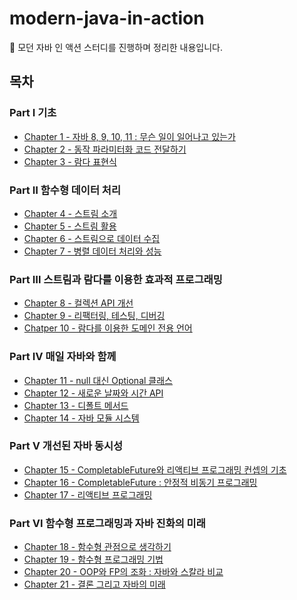 # modern-java-in-action
📖 모던 자바 인 액션 스터디를 진행하며 정리한 내용입니다.

## 목차

### Part Ⅰ 기초

* [Chapter 1 - 자바 8, 9, 10, 11 : 무슨 일이 일어나고 있는가](https://github.com/ckddn9496/modern-java-in-action/blob/main/contents/Chapter%201%20-%20%EC%9E%90%EB%B0%94%208%2C%209%2C%2010%2C%2011%20%EF%BC%9A%20%EB%AC%B4%EC%8A%A8%20%EC%9D%BC%EC%9D%B4%20%EC%9D%BC%EC%96%B4%EB%82%98%EA%B3%A0%20%EC%9E%88%EB%8A%94%EA%B0%80.md)
* [Chapter 2 - 동작 파라미터화 코드 전달하기](https://github.com/ckddn9496/modern-java-in-action/blob/main/contents/Chapter%202%20-%20%EB%8F%99%EC%9E%91%20%ED%8C%8C%EB%9D%BC%EB%AF%B8%ED%84%B0%ED%99%94%20%EC%BD%94%EB%93%9C%20%EC%A0%84%EB%8B%AC%ED%95%98%EA%B8%B0.md)
* [Chapter 3 - 람다 표현식](https://github.com/ckddn9496/modern-java-in-action/blob/main/contents/Chapter%203%20-%20%EB%9E%8C%EB%8B%A4%20%ED%91%9C%ED%98%84%EC%8B%9D.md)

### Part Ⅱ 함수형 데이터 처리

* [Chapter 4 - 스트림 소개](https://github.com/ckddn9496/modern-java-in-action/blob/main/contents/Chapter%204%20-%20%EC%8A%A4%ED%8A%B8%EB%A6%BC%20%EC%86%8C%EA%B0%9C.md)
* [Chapter 5 - 스트림 활용](https://github.com/ckddn9496/modern-java-in-action/blob/main/contents/Chapter%205%20-%20%EC%8A%A4%ED%8A%B8%EB%A6%BC%20%ED%99%9C%EC%9A%A9.md)
* [Chapter 6 - 스트림으로 데이터 수집](https://github.com/ckddn9496/modern-java-in-action/blob/main/contents/Chapter%206%20-%20%EC%8A%A4%ED%8A%B8%EB%A6%BC%EC%9C%BC%EB%A1%9C%20%EB%8D%B0%EC%9D%B4%ED%84%B0%20%EC%88%98%EC%A7%91.md)
* [Chapter 7 - 병렬 데이터 처리와 성능](https://github.com/ckddn9496/modern-java-in-action/blob/main/contents/Chapter%207%20-%20%EB%B3%91%EB%A0%AC%20%EB%8D%B0%EC%9D%B4%ED%84%B0%20%EC%B2%98%EB%A6%AC%EC%99%80%20%EC%84%B1%EB%8A%A5.md)

### Part Ⅲ 스트림과 람다를 이용한 효과적 프로그래밍

* [Chapter 8 - 컬렉션 API 개선](https://github.com/ckddn9496/modern-java-in-action/blob/main/contents/Chapter%208%20-%20%EC%BB%AC%EB%A0%89%EC%85%98%20API%20%EA%B0%9C%EC%84%A0.md)
* [Chapter 9 - 리팩터링, 테스팅, 디버깅](https://github.com/ckddn9496/modern-java-in-action/blob/main/contents/Chapter%209%20-%20%EB%A6%AC%ED%8C%A9%ED%84%B0%EB%A7%81%2C%20%ED%85%8C%EC%8A%A4%ED%8C%85%2C%20%EB%94%94%EB%B2%84%EA%B9%85.md)
* [Chatper 10 - 람다를 이용한 도메인 전용 언어](https://github.com/ckddn9496/modern-java-in-action/blob/main/contents/Chapter%2010%20-%20%EB%9E%8C%EB%8B%A4%EB%A5%BC%20%EC%9D%B4%EC%9A%A9%ED%95%9C%20%EB%8F%84%EB%A9%94%EC%9D%B8%20%EC%A0%84%EC%9A%A9%20%EC%96%B8%EC%96%B4.md)

### Part Ⅳ 매일 자바와 함께

* [Chapter 11 - null 대신 Optional 클래스](https://github.com/ckddn9496/modern-java-in-action/blob/main/contents/Chapter%2011%20-%20null%20%EB%8C%80%EC%8B%A0%20Optional%20%ED%81%B4%EB%9E%98%EC%8A%A4.md)
* [Chapter 12 - 새로운 날짜와 시간 API](https://github.com/ckddn9496/modern-java-in-action/blob/main/contents/Chapter%2012%20-%20%EC%83%88%EB%A1%9C%EC%9A%B4%20%EB%82%A0%EC%A7%9C%EC%99%80%20%EC%8B%9C%EA%B0%84%20API.md)
* [Chapter 13 - 디폴트 메서드](https://github.com/ckddn9496/modern-java-in-action/blob/main/contents/Chapter%2013%20-%20%EB%94%94%ED%8F%B4%ED%8A%B8%20%EB%A9%94%EC%84%9C%EB%93%9C.md)
* [Chapter 14 - 자바 모듈 시스템]()

### Part Ⅴ 개선된 자바 동시성

* [Chapter 15 - CompletableFuture와 리액티브 프로그래밍 컨셉의 기초](https://github.com/ckddn9496/modern-java-in-action/blob/main/contents/Chapter%2015%20-%20CompletableFuture%EC%99%80%20%EB%A6%AC%EC%95%A1%ED%8B%B0%EB%B8%8C%20%ED%94%84%EB%A1%9C%EA%B7%B8%EB%9E%98%EB%B0%8D%20%EC%BB%A8%EC%85%89%EC%9D%98%20%EA%B8%B0%EC%B4%88.md)
* [Chapter 16 - CompletableFuture : 안정적 비동기 프로그래밍](https://github.com/ckddn9496/modern-java-in-action/blob/main/contents/Chapter%2016%20-%20CompletableFuture%20%E2%81%9A%20%EC%95%88%EC%A0%95%EC%A0%81%20%EB%B9%84%EB%8F%99%EA%B8%B0%20%ED%94%84%EB%A1%9C%EA%B7%B8%EB%9E%98%EB%B0%8D.md)
* [Chapter 17 - 리액티브 프로그래밍](https://github.com/ckddn9496/modern-java-in-action/blob/main/contents/Chapter%2017%20-%20%EB%A6%AC%EC%95%A1%ED%8B%B0%EB%B8%8C%20%ED%94%84%EB%A1%9C%EA%B7%B8%EB%9E%98%EB%B0%8D.md)

### Part Ⅵ 함수형 프로그래밍과 자바 진화의 미래
* [Chapter 18 - 함수형 관점으로 생각하기]()
* [Chapter 19 - 함수형 프로그래밍 기법]()
* [Chapter 20 - OOP와 FP의 조화 : 자바와 스칼라 비교]()
* [Chapter 21 - 결론 그리고 자바의 미래]()